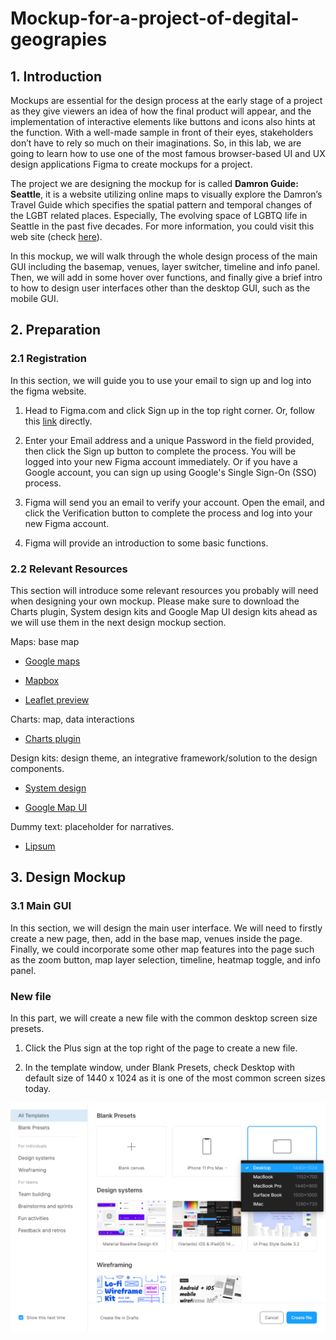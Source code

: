 # Mockup-for-a-project-of-degital-geograpies

## 1. Introduction

Mockups are essential for the design process at the early stage of a project as they give viewers an idea of how the final product will appear, and the implementation of interactive elements like buttons and icons also hints at the function. With a well-made sample in front of their eyes, stakeholders don’t have to rely so much on their imaginations. So, in this lab, we are going to learn how to use one of the most famous browser-based UI and UX design applications Figma to create mockups for a project.

The project we are designing the mockup for is called **Damron Guide: Seattle**, it is a website utilizing online maps to visually explore the Damron’s Travel Guide which specifies the spatial pattern and temporal changes of the LGBT related places. Especially, The evolving space of LGBTQ life in Seattle in the past five decades. For more information, you could visit this web site (check [here](https://damron.com/about-us)).

In this mockup, we will walk through the whole design process of the main GUI including the basemap, venues,  layer switcher, timeline and info panel. Then, we will add in some hover over functions, and finally give a brief intro to how to design user interfaces other than the desktop GUI, such as the mobile GUI.

## 2. Preparation

### 2.1 Registration

In this section, we will guide you to use your email to sign up and log into the figma website.

1. Head to Figma.com and click Sign up in the top right corner. Or, follow this [link](https://www.figma.com/signup) directly.

2. Enter your Email address and a unique Password in the field provided, then click the Sign up button to complete the process. You will be logged into your new Figma account immediately. Or if you have a Google account, you can sign up using Google's Single Sign-On (SSO) process.

3. Figma will send you an email to verify your account. Open the email, and click the Verification button to complete the process and log into your new Figma account.

4. Figma will provide an introduction to some basic functions.

### 2.2 Relevant Resources

This section will introduce some relevant resources you probably will need when designing your own mockup. Please make sure to download the Charts plugin, System design kits and Google Map UI design kits ahead as we will use them in the next design mockup section.

Maps: base map 

- [Google maps](https://www.google.com/maps/)
  
- [Mapbox](https://www.mapbox.com/)
  
- [Leaflet preview](https://leaflet-extras.github.io/leaflet-providers/preview/)
  
Charts: map, data interactions

- [Charts plugin](https://www.figma.com/community/plugin/731451122947612104/Charts)

Design kits: design theme, an integrative framework/solution to the design components.

- [System design](https://www.figma.com/@materialdesign)

- [Google Map UI](https://www.figma.com/community/file/775789656970237137)

Dummy text: placeholder for narratives.

- [Lipsum](https://www.lipsum.com/)
  
## 3. Design Mockup

### 3.1 Main GUI

In this section, we will design the main user interface. We will need to firstly create a new page, then, add in the base map, venues inside the page. Finally, we could incorporate some other map features into the page such as the zoom button, map layer selection, timeline, heatmap toggle, and info panel. 

### New file

In this part, we will create a new file with the common desktop screen size presets. 

1. Click the Plus sign at the top right of the page to create a new file.

2. In the template window, under Blank Presets, check Desktop with default size of 1440 x 1024 as it is one of the most common screen sizes today.

![](/images/Untitled.png)
